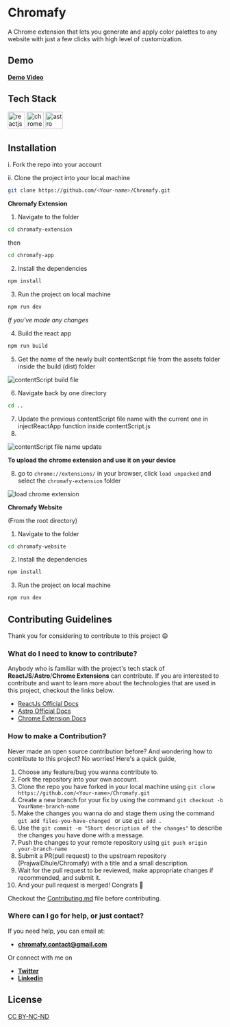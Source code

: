 # Chromafy

A Chrome extension that lets you generate and apply color palettes to any website with just a few clicks with high level of customization.

## Demo

[**Demo Video**](https://github.com/PrajwalDhule/Chromafy/assets/89639472/accf8e82-1e40-4f8c-9eee-573e832a1302)


## Tech Stack

<div align="left">
<img src="https://cdn.jsdelivr.net/gh/devicons/devicon/icons/react/react-original.svg" width=40 height=40 alt="reactjs logo"/>
<img src="https://cdn.jsdelivr.net/gh/devicons/devicon@latest/icons/chrome/chrome-original.svg" width=40 height=40 alt="chrome logo" />
<img src="https://github.com/PrajwalDhule/Chromafy/assets/89639472/51099b09-50e0-4ffa-93ba-916758f48c46" width=40 height=40 alt="astro logo"/>
</div>


## Installation

i. Fork the repo into your account

ii. Clone the project into your local machine

```sh
git clone https://github.com/<Your-name>/Chromafy.git
```

**Chromafy Extension**

1. Navigate to the folder

```sh
cd chromafy-extension
```
then
```sh
cd chromafy-app
```

2. Install the dependencies

```sh
npm install
```

3. Run the project on local machine

```sh
npm run dev
```

*If you've made any changes*

4. Build the react app

```sh
npm run build
```

5. Get the name of the newly built contentScript file from the assets folder inside the build (dist) folder

![contentScript build file](https://github.com/PrajwalDhule/Chromafy/assets/89639472/64c858d2-3c84-423f-8d34-7901288e8ef4)

6. Navigate back by one directory

```sh
cd ..
```

7. Update the previous contentScript file name with the current one in injectReactApp function inside contentScript.js
8. 
![contentScript file name update](https://github.com/PrajwalDhule/Chromafy/assets/89639472/f1493167-b84e-4eb3-9e4c-f22ae1f70607)

**To upload the chrome extension and use it on your device** 

8. go to ``chrome://extensions/`` in your browser, click ``load unpacked`` and select the ``chromafy-extension`` folder

![load chrome extension](https://github.com/PrajwalDhule/Chromafy/assets/89639472/a28b5600-60d8-46ad-b289-3a458127eccd)



**Chromafy Website**

(From the root directory)

1. Navigate to the folder

```sh
cd chromafy-website
```

2. Install the dependencies

```sh
npm install
```

3. Run the project on local machine

```sh
npm run dev
```


## Contributing Guidelines

Thank you for considering to contribute to this project 😄

### What do I need to know to contribute?

Anybody who is familiar with the project's tech stack of  **ReactJS**/**Astro**/**Chrome Extensions** can contribute.
If you are interested to contribute and want to learn more about the technologies that are used in this project, checkout the links below.

- [ReactJs Official Docs](https://react.dev/reference/react)
- [Astro Official Docs](https://docs.astro.build/en/getting-started/)
- [Chrome Extension Docs](https://developer.chrome.com/docs/extensions/get-started)

### How to make a Contribution?

Never made an open source contribution before? And wondering how to contribute to this project?
No worries! Here's a quick guide,

1. Choose any feature/bug you wanna contribute to.
2. Fork the repository into your own account.
3. Clone the repo you have forked in your local machine using `git clone https://github.com/<Your-name>/Chromafy.git`
4. Create a new branch for your fix by using the command `git checkout -b YourName-branch-name `
5. Make the changes you wanna do and stage them using the command `git add files-you-have-changed ` or use `git add .`
6. Use the `git commit -m "Short description of the changes"` to describe the changes you have done with a message.
7. Push the changes to your remote repository using `git push origin your-branch-name`
8. Submit a PR(pull request) to the upstream repository (PrajwalDhule/Chromafy) with a title and a small description.
9. Wait for the pull request to be reviewed, make appropriate changes if recommended, and submit it.
11. And your pull request is merged! Congrats 🎊

Checkout the [Contributing.md](CONTRIBUTING.md) file before contributing.


### Where can I go for help, or just contact?

If you need help, you can email at:
- <a href="mailto:chromafy.contact@gmail.com" target="_blank" rel="noopener noreferrer">**chromafy.contact@gmail.com**</a>

Or connect with me on
- <a href="https://twitter.com/prajwaldhule36" target="_blank" rel="noopener noreferrer">**Twitter**</a>
- <a href="https://www.linkedin.com/in/prajwal-dhule" target="_blank" rel="noopener noreferrer">**Linkedin**</a>

## License

[CC BY-NC-ND](LICENSE.md)
